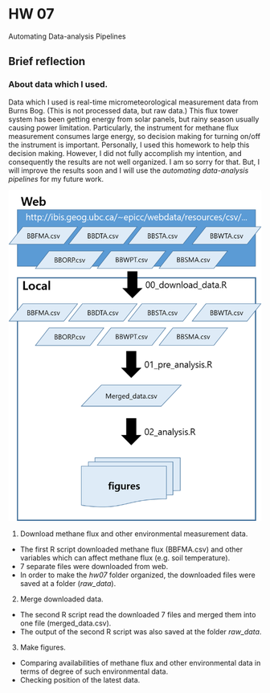 # HW 07

Automating Data-analysis Pipelines

## Brief reflection

### About data which I used.
Data which I used is real-time micrometeorological measurement data from Burns Bog. (This is not processed data, but raw data.)
This flux tower system has been getting energy from solar panels, but rainy season usually causing power limitation. 
Particularly, the instrument for methane flux measurement consumes large energy, so decision making for turning on/off the instrument is important. 
Personally, I used this homework to help this decision making. However, I did not fully accomplish my intention, and consequently the results are not well organized. I am so sorry for that. But, I will improve the results soon and I will use the *automating data-analysis pipelines* for my future work. 

![figure](https://github.com/yeonukkim/STAT545-hw-Kim-Yeonuk/blob/master/hw07/flowchart.png)

1. Download methane flux and other environmental measurement data.
- The first R script downloaded methane flux (BBFMA.csv) and other variables which can affect methane flux (e.g. soil temperature).
- 7 separate files were downloaded from web.
- In order to make the *hw07* folder organized, the downloaded files were saved at a folder (*raw_data*).

2. Merge downloaded data.
- The second R script read the downloaded 7 files and merged them into one file (merged_data.csv).
- The output of the second R script was also saved at the folder *raw_data*.

3. Make figures.
- Comparing availabilities of methane flux and other environmental data in terms of degree of such environmental data. 
- Checking position of the latest data.
